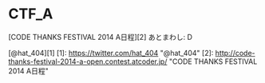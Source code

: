 CTF_A
=====
[CODE THANKS FESTIVAL 2014 A日程][2]
あとまわし: D

[@hat_404][1]
[1]: https://twitter.com/hat_404 "@hat_404"
[2]: http://code-thanks-festival-2014-a-open.contest.atcoder.jp/ "CODE THANKS FESTIVAL 2014 A日程"
